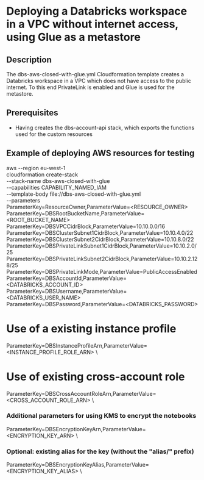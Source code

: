 # Deploying a Databricks workspace in a VPC without internet access, using Glue as a metastore

## Description
The dbs-aws-closed-with-glue.yml Cloudformation template creates a Databricks workspace in a VPC which does not have access to the public internet.
To this end PrivateLink is enabled and Glue is used for the metastore.

## Prerequisites
- Having creates the dbs-account-api stack, which exports the functions used for the custom resources

## Example of deploying AWS resources for testing
aws --region eu-west-1 \
cloudformation create-stack \
--stack-name dbs-aws-closed-with-glue \
--capabilities CAPABILITY_NAMED_IAM \
--template-body file://dbs-aws-closed-with-glue.yml \
--parameters \
ParameterKey=ResourceOwner,ParameterValue=<RESOURCE_OWNER> \
ParameterKey=DBSRootBucketName,ParameterValue=<ROOT_BUCKET_NAME> \
ParameterKey=DBSVPCCidrBlock,ParameterValue=10.10.0.0/16 \
ParameterKey=DBSClusterSubnet1CidrBlock,ParameterValue=10.10.4.0/22 \
ParameterKey=DBSClusterSubnet2CidrBlock,ParameterValue=10.10.8.0/22 \
ParameterKey=DBSPrivateLinkSubnet1CidrBlock,ParameterValue=10.10.2.0/25 \
ParameterKey=DBSPrivateLinkSubnet2CidrBlock,ParameterValue=10.10.2.128/25 \
ParameterKey=DBSPrivateLinkMode,ParameterValue=PublicAccessEnabled \
ParameterKey=DBSAccountId,ParameterValue=<DATABRICKS_ACCOUNT_ID> \
ParameterKey=DBSUsername,ParameterValue=<DATABRICKS_USER_NAME> \
ParameterKey=DBSPassword,ParameterValue=<DATABRICKS_PASSWORD>

# Use of a existing instance profile
ParameterKey=DBSInstanceProfileArn,ParameterValue=<INSTANCE_PROFILE_ROLE_ARN> \

# Use of existing cross-account role
ParameterKey=DBSCrossAccountRoleArn,ParameterValue=<CROSS_ACCOUNT_ROLE_ARN> \

### Additional parameters for using KMS to encrypt the notebooks
ParameterKey=DBSEncryptionKeyArn,ParameterValue=<ENCRYPTION_KEY_ARN> \

### Optional: existing alias for the key (without the "alias/" prefix)
ParameterKey=DBSEncryptionKeyAlias,ParameterValue=<ENCRYPTION_KEY_ALIAS> \

